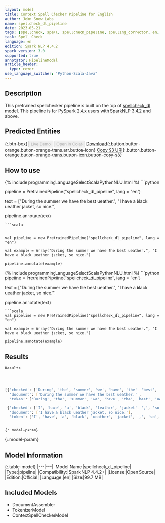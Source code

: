 ```yaml
---
layout: model
title: Context Spell Checker Pipeline for English
author: John Snow Labs
name: spellcheck_dl_pipeline
date: 2023-05-21
tags: [spellcheck, spell, spellcheck_pipeline, spelling_corrector, en, open_source]
task: Spell Check
language: en
edition: Spark NLP 4.4.2
spark_version: 3.0
supported: true
annotator: PipelineModel
article_header:
  type: cover
use_language_switcher: "Python-Scala-Java"
---
```


## Description

This pretrained spellchecker pipeline is built on the top of [spellcheck_dl](https://nlp.johnsnowlabs.com/2022/04/02/spellcheck_dl_en_2_4.html) model. This pipeline is for PySpark 2.4.x users with SparkNLP 3.4.2 and above.

## Predicted Entities



{:.btn-box}
<button class="button button-orange" disabled>Live Demo</button>
<button class="button button-orange" disabled>Open in Colab</button>
[Download](https://s3.amazonaws.com/auxdata.johnsnowlabs.com/public/models/spellcheck_dl_pipeline_en_4.4.2_3.0_1684651384893.zip){:.button.button-orange.button-orange-trans.arr.button-icon}
[Copy S3 URI](s3://auxdata.johnsnowlabs.com/public/models/spellcheck_dl_pipeline_en_4.4.2_3.0_1684651384893.zip){:.button.button-orange.button-orange-trans.button-icon.button-copy-s3}

## How to use

<div class="tabs-box" markdown="1">
{% include programmingLanguageSelectScalaPythonNLU.html %}
```python


pipeline = PretrainedPipeline("spellcheck_dl_pipeline", lang = "en")

text = ["During the summer we have the best ueather.", "I have a black ueather jacket, so nice."]

pipeline.annotate(text)
```
```scala


val pipeline = new PretrainedPipeline("spellcheck_dl_pipeline", lang = "en")

val example = Array("During the summer we have the best ueather.", "I have a black ueather jacket, so nice.")

pipeline.annotate(example)
```
</div>

<div class="tabs-box" markdown="1">
{% include programmingLanguageSelectScalaPythonNLU.html %}
```python
pipeline = PretrainedPipeline("spellcheck_dl_pipeline", lang = "en")

text = ["During the summer we have the best ueather.", "I have a black ueather jacket, so nice."]

pipeline.annotate(text)
```
```scala
val pipeline = new PretrainedPipeline("spellcheck_dl_pipeline", lang = "en")

val example = Array("During the summer we have the best ueather.", "I have a black ueather jacket, so nice.")

pipeline.annotate(example)
```
</div>

## Results

```bash
Results




[{'checked': ['During', 'the', 'summer', 'we', 'have', 'the', 'best', 'weather', '.'],
  'document': ['During the summer we have the best ueather.'],
  'token': ['During', 'the', 'summer', 'we', 'have', 'the', 'best', 'ueather', '.']},

 {'checked': ['I', 'have', 'a', 'black', 'leather', 'jacket', ',', 'so', 'nice',  '.'],
  'document': ['I have a black ueather jacket, so nice.'],
  'token': ['I', 'have', 'a', 'black', 'ueather', 'jacket', ',', 'so', 'nice', '.']}]


{:.model-param}
```

{:.model-param}
## Model Information

{:.table-model}
|---|---|
|Model Name:|spellcheck_dl_pipeline|
|Type:|pipeline|
|Compatibility:|Spark NLP 4.4.2+|
|License:|Open Source|
|Edition:|Official|
|Language:|en|
|Size:|99.7 MB|

## Included Models

- DocumentAssembler
- TokenizerModel
- ContextSpellCheckerModel